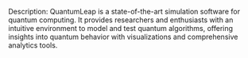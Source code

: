 Description: QuantumLeap is a state-of-the-art simulation software for quantum computing. It provides researchers and enthusiasts with an intuitive environment to model and test quantum algorithms, offering insights into quantum behavior with visualizations and comprehensive analytics tools.